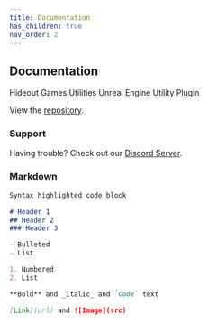 ```yaml
---
title: Documentation
has_children: true
nav_order: 2
---
```


## Documentation

Hideout Games Utilities
Unreal Engine Utility Plugin

View the [repository](https://github.com/PrestigeBR/HGUtilities/edit/gh-pages/index.md).

### Support

Having trouble? Check out our [Discord Server](http://hideout.no).

### Markdown
```markdown
Syntax highlighted code block

# Header 1
## Header 2
### Header 3

- Bulleted
- List

1. Numbered
2. List

**Bold** and _Italic_ and `Code` text

[Link](url) and ![Image](src)
```
